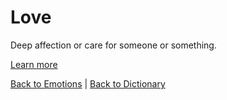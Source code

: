 # Love

Deep affection or care for someone or something.

[Learn more](https://en.wiktionary.org/wiki/love)

[Back to Emotions](Emotions.md) | [Back to Dictionary](../dictionary.md)
